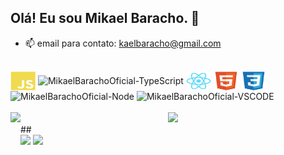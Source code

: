 ## Olá! Eu sou Mikael Baracho. 👋
- 📫 email para contato: kaelbaracho@gmail.com

<div style="display: inline_block"><br>
  <img align="center" alt="MikaelBarachoOficial-Js" height="30" width="40" src="https://raw.githubusercontent.com/devicons/devicon/master/icons/javascript/javascript-plain.svg">
  <img align="center" alt="MikaelBarachoOficial-TypeScript" height="30"  widht="40"  src="https://cdn.jsdelivr.net/gh/devicons/devicon@latest/icons/typescript/typescript-original.svg" />
  <img align="center" alt="MikaelBarachoOficial-React" height="30" width="40" src="https://raw.githubusercontent.com/devicons/devicon/master/icons/react/react-original.svg">
  <img align="center" alt="MikaelBarachoOficial-HTML" height="30" width="40" src="https://raw.githubusercontent.com/devicons/devicon/master/icons/html5/html5-original.svg">
  <img align="center" alt="MikaelBarachoOficial-CSS" height="30" width="40" src="https://raw.githubusercontent.com/devicons/devicon/master/icons/css3/css3-original.svg">
  <img align="center" alt="MikaelBarachoOficial-Node" height="30" width="40" src="https://cdn.jsdelivr.net/gh/devicons/devicon@latest/icons/nodejs/nodejs-original.svg" />
  <img align="center" alt="MikaelBarachoOficial-VSCODE" height="30"  widht="40"  src="https://cdn.jsdelivr.net/gh/devicons/devicon@latest/icons/visualstudio/visualstudio-original.svg" /> 
</div>
  <br/> 
 <div align="center" >
    <img height="150em" align="left" src="https://github-readme-stats-ten-gilt.vercel.app/api?username=MikaelBarachoOficial&show_icons=true&theme=dracula&count_private=true">
    <img height="150em" src="https://github-readme-stats-ten-gilt.vercel.app/api/top-langs/?username=MikaelBarachoOficial&layout=compact&theme=dracula">
</div>
  ##
 
<div> 
  <a href = "mailto:kaelbaracho@gmail.com" target="_blank"><img src="https://img.shields.io/badge/-Gmail-%23333?style=for-the-badge&logo=gmail&logoColor=white" target="_blank"></a>
  <a href="https://www.linkedin.com/in/mikael-baracho-9190571b2/" target="_blank"><img src="https://img.shields.io/badge/-LinkedIn-%230077B5?style=for-the-badge&logo=linkedin&logoColor=white" target="_blank"></a> 
  
</div>
